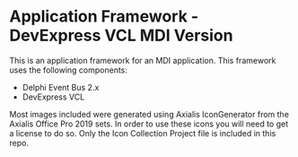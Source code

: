 # Application Framework - DevExpress VCL MDI Version

This is an application framework for an MDI application. This framework uses the following components:

* Delphi Event Bus 2.x
* DevExpress VCL

Most images included were generated using Axialis IconGenerator from the Axialis Office Pro 2019 sets. In order to use these icons you will need to get a license to do so. Only the Icon Collection Project file is included in this repo.
